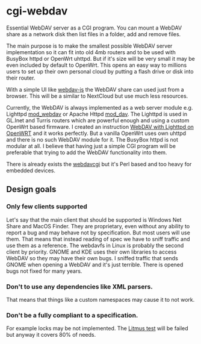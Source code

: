 # cgi-webdav
Essential WebDAV server as a CGI program. You can mount a WebDAV share as a network disk then list files in a folder, add and remove files. 

The main purpose is to make the smallest possible WebDAV server implementation so it can fit into old 4mb routers and to be used with BusyBox httpd or OpenWrt uhttpd.
But if it's size will be very small it may be even included by default to OpenWrt.
This opens an easy way to millions users to set up their own personal cloud by putting a flash drive or disk into their router.

With a simple UI like [webdav-js](https://github.com/dom111/webdav-js) the WebDAV share can used just from a browser.
This will be a similar to NextCloud but use much less resources.

Currently, the WebDAV is always implemented as a web server module e.g. Lighttpd [mod_webdav](https://redmine.lighttpd.net/projects/1/wiki/Docs_ModWebDAV) or Apache Httpd [mod_dav](https://httpd.apache.org/docs/current/mod/mod_dav.html).
The Lighttpd is used in GL.Inet and Turris routers which are powerful enough and using a custom OpenWrt based firmware.
I created an instruction [WebDAV with Lighttpd on OpenWRT](https://gist.github.com/stokito/5db2aa2cc184717d45600889d8115100) and it works perfectly.
But a vanilla OpenWrt uses own uhttpd and there is no such WebDAV module for it.
The BusyBox httpd is not modular at all.
I believe that having just a simple CGI program will be preferable that trying to add the WebDAV functionality into them.

There is already exists the [webdavcgi](https://github.com/DanRohde/webdavcgi) but it's Perl based and too heavy for embedded devices.

## Design goals
### Only few clients supported
Let's say that the main client that should be supported is Windows Net Share and MacOS Finder.
They are proprietary, even without any ability to report a bug and may behave not by specification.
But most users will use them. That means that instead reading of spec we have to sniff traffic and use them as a reference.
The webdavfs in Linux is probably the second client by priority.
GNOME and KDE uses their own libraries to access WebDAV so they may have their own bugs.
I sniffed traffic that sends GNOME when opening a WebDAV and it's just terrible. There is opened bugs not fixed for many years. 

### Don't to use any dependencies like XML parsers.
That means that things like a custom namespaces may cause it to not work.

### Don't be a fully compliant to a specification.
For example locks may be not implemented. The [Litmus test](http://www.webdav.org/neon/litmus/) will be failed but anyway it covers 80% of needs.


